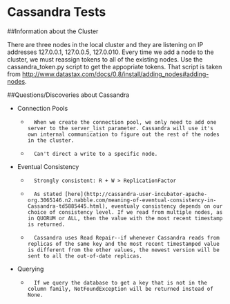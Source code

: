 Cassandra Tests
===============

##Information about the Cluster

There are three nodes in the local cluster and they are listening on IP addresses 127.0.0.1, 127.0.0.5, 127.0.010. Every time we add a node to the cluster, we must reassign tokens to all of the existing nodes. Use the cassandra_token.py script to get the appopriate tokens. That script is taken from http://www.datastax.com/docs/0.8/install/adding_nodes#adding-nodes.

##Questions/Discoveries about Cassandra

*	Connection Pools
	*	    When we create the connection pool, we only need to add one server to the server_list parameter. Cassandra will use it's own internal communication to figure out the rest of the nodes in the cluster.
	*	    Can't direct a write to a specific node.

*	Eventual Consistency
	*	    Strongly consistent: R + W > ReplicationFactor
	*	    As stated [here](http://cassandra-user-incubator-apache-org.3065146.n2.nabble.com/meaning-of-eventual-consistency-in-Cassandra-td5885445.html), eventualy consistency depends on our choice of consistency level. If we read from multiple nodes, as in QUORUM or ALL, then the value with the most recent timestamp is returned.
	*	    Cassandra uses Read Repair--if whenever Cassandra reads from replicas of the same key and the most recent timestamped value is different from the other values, the newest version will be sent to all the out-of-date replicas.

*	Querying
	*	    If we query the database to get a key that is not in the column family, NotFoundException will be returned instead of None.


